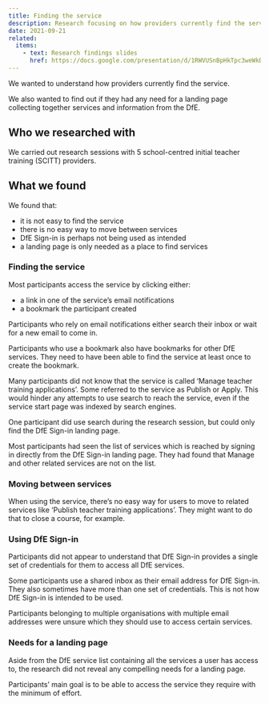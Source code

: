 ```yaml
---
title: Finding the service 
description: Research focusing on how providers currently find the service and if they have any need for a landing page
date: 2021-09-21
related:
  items:
    - text: Research findings slides
      href: https://docs.google.com/presentation/d/1RWVUSnBpHkTpc3weWkDbY9cOTvHvWPqnj5czxjvgFyc/edit#slide=id gdce1a792ed_0_12
---
```


We wanted to understand how providers currently find the service. 

We also wanted to find out if they had any need for a landing page collecting together services and information from the DfE.

## Who we researched with

We carried out research sessions with 5 school-centred initial teacher training (SCITT) providers.

## What we found

We found that:

- it is not easy to find the service
- there is no easy way to move between services
- DfE Sign-in is perhaps not being used as intended
- a landing page is only needed as a place to find services

### Finding the service

Most participants access the service by clicking either:

- a link in one of the service’s email notifications
- a bookmark the participant created

Participants who rely on email notifications either search their inbox or wait for a new email to come in.

Participants who use a bookmark also have bookmarks for other DfE services. They need to have been able to find the service at least once to create the bookmark.

Many participants did not know that the service is called ‘Manage teacher training applications’. Some referred to the service as Publish or Apply. This would hinder any attempts to use search to reach the service, even if the service start page was indexed by search engines.

One participant did use search during the research session, but could only find the DfE Sign-in landing page.

Most participants had seen the list of services which is reached by signing in directly from the DfE Sign-in landing page. They had found that Manage and other related services are not on the list.

### Moving between services

When using the service, there’s no easy way for users to move to related services like ‘Publish teacher training applications’. They might want to do that to close a course, for example.

### Using DfE Sign-in

Participants did not appear to understand that DfE Sign-in provides a single set of credentials for them to access all DfE services.

Some participants use a shared inbox as their email address for DfE Sign-in. They also sometimes have more than one set of credentials. This is not how DfE Sign-in is intended to be used.

Participants belonging to multiple organisations with multiple email addresses were unsure which they should use to access certain services.

### Needs for a landing page

Aside from the DfE service list containing all the services a user has access to, the research did not reveal any compelling needs for a landing page.

Participants’ main goal is to be able to access the service they require with the minimum of effort. 
